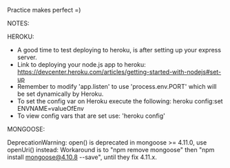Practice makes perfect =)

NOTES:

HEROKU:
- A good time to test deploying to heroku, is after setting up your express server.
- Link to deploying your node.js app to heroku: https://devcenter.heroku.com/articles/getting-started-with-nodejs#set-up
- Remember to modify 'app.listen' to use 'process.env.PORT' which will be set dynamically by Heroku.
- To set the config var on Heroku execute the following:
heroku config:set ENVNAME=valueOfEnv
- To view config vars that are set use: 'heroku config'

MONGOOSE:

DeprecationWarning: open() is deprecated in mongoose >= 4.11.0, use openUri() instead: Workaround is to "npm remove mongoose" then "npm install mongoose@4.10.8 --save", until they fix 4.11.x.
